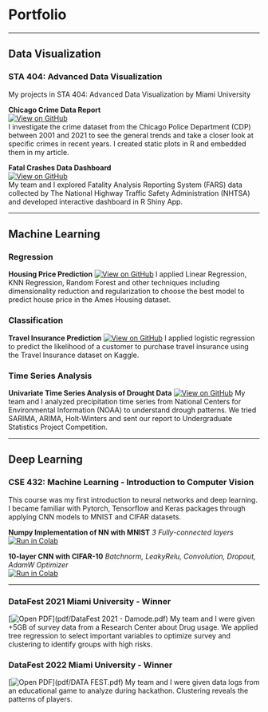 # Portfolio

---
## Data Visualization
### STA 404: Advanced Data Visualization
My projects in STA 404: Advanced Data Visualization by Miami University

**Chicago Crime Data Report**  
[![View on GitHub](https://img.shields.io/badge/GitHub-View_on_GitHub-blue?logo=GitHub)](https://github.com/hazel-nguyen/crimes_plots)  
I investigate the crime dataset from the Chicago Police Department (CDP) between 2001 and 2021 to see the general trends and take a closer look at specific crimes in recent years. I created static plots in R and embedded them in my article.  

**Fatal Crashes Data Dashboard**   
[![View on GitHub](https://img.shields.io/badge/GitHub-View_on_GitHub-blue?logo=GitHub)](https://github.com/hazel-nguyen/crashes_shiny_app)  
My team and I explored Fatality Analysis Reporting System (FARS) data collected by The National Highway Traffic Safety Administration (NHTSA) and developed interactive dashboard in R Shiny App.  

---
## Machine Learning

### Regression 
**Housing Price Prediction** 
[![View on GitHub](https://img.shields.io/badge/GitHub-View_on_GitHub-blue?logo=GitHub)](https://github.com/hazel-nguyen/ames_house_price)
I applied Linear Regression, KNN Regression, Random Forest and other techniques including dimensionality reduction and regularization to choose the best model to predict house price in the Ames Housing dataset.

### Classification
**Travel Insurance Prediction**
[![View on GitHub](https://img.shields.io/badge/GitHub-View_on_GitHub-blue?logo=GitHub)](https://github.com/hazel-nguyen/logistic_insurance)
I applied logistic regression to predict the likelihood of a customer to purchase travel insurance using the Travel Insurance dataset on Kaggle. 

### Time Series Analysis
**Univariate Time Series Analysis of Drought Data** 
[![View on GitHub](https://img.shields.io/badge/GitHub-View_on_GitHub-blue?logo=GitHub)](https://github.com/hazel-nguyen/time-series-drought)
My team and I analyzed precipitation time series from National Centers for Environmental Information (NOAA) to understand drough patterns. We tried SARIMA, ARIMA, Holt-Winters and sent our report to Undergraduate Statistics Project Competition.

---
## Deep Learning

### CSE 432: Machine Learning - Introduction to Computer Vision
This course was my first introduction to neural networks and deep learning. I became familiar with Pytorch, Tensorflow and Keras packages through applying CNN models to MNIST and CIFAR datasets. 

**Numpy Implementation of NN with MNIST** *3 Fully-connected layers*   
[![Run in Colab](https://img.shields.io/badge/Colab-View_on_Colab-yellow?logo=Colab)](https://colab.research.google.com/drive/1AWEQKmwbqW5928fhtM89EMeO7uE49lcd?usp=sharing)

**10-layer CNN with CIFAR-10** *Batchnorm, LeakyRelu, Convolution, Dropout, AdamW Optimizer*  
[![Run in Colab](https://img.shields.io/badge/Colab-View_on_Colab-yellow?logo=Colab)](https://colab.research.google.com/drive/1LWHYBAV9PT9T-oL0p1_WDUmpj18zxtn-?usp=sharing)

---
### DataFest 2021 Miami University - Winner  
[![Open PDF](https://img.shields.io/badge/PDF-Open_PDF-red?logo=adobe-acrobat-reader&logoColor=white)](pdf/DataFest 2021 - Damode.pdf)
My team and I were given +5GB of survey data from a Research Center about Drug usage. We applied tree regression to select important variables to optimize survey and clustering to identify groups with high risks.

### DataFest 2022 Miami University - Winner  
[![Open PDF](https://img.shields.io/badge/PDF-Open_PDF-red?logo=adobe-acrobat-reader&logoColor=white)](pdf/DATA FEST.pdf)
My team and I were given data logs from an educational game to analyze during hackathon. Clustering reveals the patterns of players.


